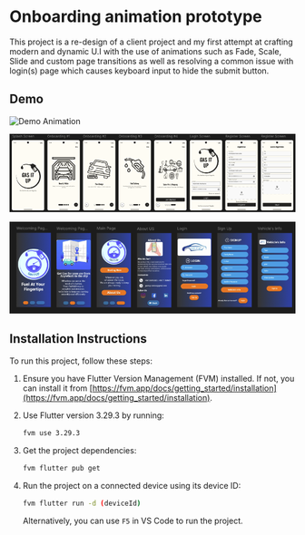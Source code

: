 # Onboarding animation prototype

This project is a re-design of a client project and my first attempt at crafting modern and dynamic U.I with the use of animations such as Fade, Scale, Slide and custom page transitions as well as resolving a common issue with login(s) page which causes keyboard input to hide the submit button.

## Demo

![Demo Animation](demo/full_demo.gif)

![New Design](demo/new_design.png)

![Old Design](demo/old_design.png)

## Installation Instructions

To run this project, follow these steps:

1.  Ensure you have Flutter Version Management (FVM) installed. If not, you can install it from [https://fvm.app/docs/getting_started/installation](https://fvm.app/docs/getting_started/installation).
2.  Use Flutter version 3.29.3 by running:

    ```bash
    fvm use 3.29.3
    ```

3.  Get the project dependencies:

    ```bash
    fvm flutter pub get
    ```

4.  Run the project on a connected device using its device ID:

    ```bash
    fvm flutter run -d (deviceId)
    ```

    Alternatively, you can use `F5` in VS Code to run the project.
